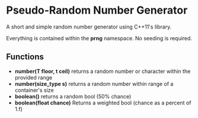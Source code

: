 # Pseudo-Random Number Generator

A short and simple random number generator using C++11's <random> library.
  
Everything is contained within the **prng** namespace. No seeding is required.

## Functions
  - **number(T floor, t ceil)** returns a random number or character within the provided range
  - **number(size_type s)** returns a random number within range of a container's size
  - **boolean()** returns a random bool (50% chance)
  - **boolean(float chance)** Returns a weighted bool (chance as a percent of 1.f)

